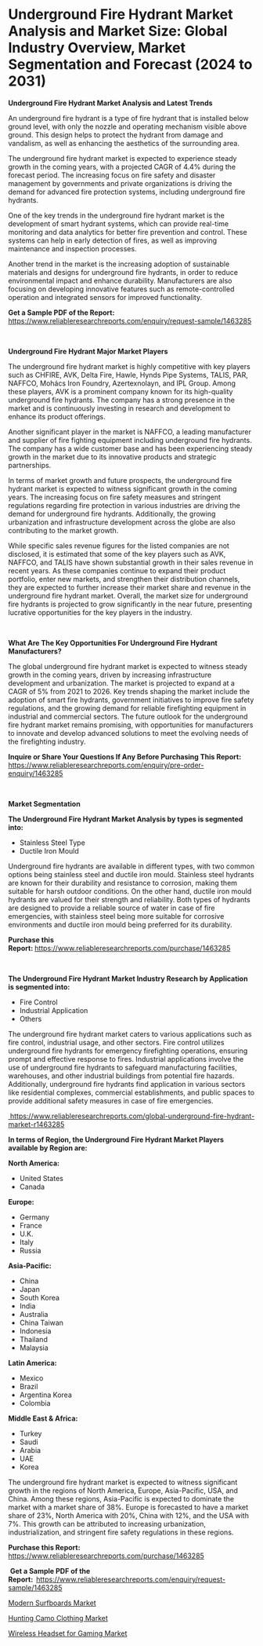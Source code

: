 <p><h1>Underground Fire Hydrant Market Analysis and Market Size: Global Industry Overview, Market Segmentation and Forecast (2024 to 2031)</h1></p><p><strong>Underground Fire Hydrant Market Analysis and Latest Trends</strong></p>
<p><p>An underground fire hydrant is a type of fire hydrant that is installed below ground level, with only the nozzle and operating mechanism visible above ground. This design helps to protect the hydrant from damage and vandalism, as well as enhancing the aesthetics of the surrounding area.</p><p>The underground fire hydrant market is expected to experience steady growth in the coming years, with a projected CAGR of 4.4% during the forecast period. The increasing focus on fire safety and disaster management by governments and private organizations is driving the demand for advanced fire protection systems, including underground fire hydrants.</p><p>One of the key trends in the underground fire hydrant market is the development of smart hydrant systems, which can provide real-time monitoring and data analytics for better fire prevention and control. These systems can help in early detection of fires, as well as improving maintenance and inspection processes.</p><p>Another trend in the market is the increasing adoption of sustainable materials and designs for underground fire hydrants, in order to reduce environmental impact and enhance durability. Manufacturers are also focusing on developing innovative features such as remote-controlled operation and integrated sensors for improved functionality.</p></p>
<p><strong>Get a Sample PDF of the Report:&nbsp;</strong> <a href="https://www.reliableresearchreports.com/enquiry/request-sample/1463285">https://www.reliableresearchreports.com/enquiry/request-sample/1463285</a></p>
<p>&nbsp;</p>
<p><strong>Underground Fire Hydrant Major Market Players</strong></p>
<p><p>The underground fire hydrant market is highly competitive with key players such as CHFIRE, AVK, Delta Fire, Hawle, Hynds Pipe Systems, TALIS, PAR, NAFFCO, Mohács Iron Foundry, Azertexnolayn, and IPL Group. Among these players, AVK is a prominent company known for its high-quality underground fire hydrants. The company has a strong presence in the market and is continuously investing in research and development to enhance its product offerings.</p><p>Another significant player in the market is NAFFCO, a leading manufacturer and supplier of fire fighting equipment including underground fire hydrants. The company has a wide customer base and has been experiencing steady growth in the market due to its innovative products and strategic partnerships.</p><p>In terms of market growth and future prospects, the underground fire hydrant market is expected to witness significant growth in the coming years. The increasing focus on fire safety measures and stringent regulations regarding fire protection in various industries are driving the demand for underground fire hydrants. Additionally, the growing urbanization and infrastructure development across the globe are also contributing to the market growth.</p><p>While specific sales revenue figures for the listed companies are not disclosed, it is estimated that some of the key players such as AVK, NAFFCO, and TALIS have shown substantial growth in their sales revenue in recent years. As these companies continue to expand their product portfolio, enter new markets, and strengthen their distribution channels, they are expected to further increase their market share and revenue in the underground fire hydrant market. Overall, the market size for underground fire hydrants is projected to grow significantly in the near future, presenting lucrative opportunities for the key players in the industry.</p></p>
<p>&nbsp;</p>
<p><strong>What Are The Key Opportunities For Underground Fire Hydrant Manufacturers?</strong></p>
<p><p>The global underground fire hydrant market is expected to witness steady growth in the coming years, driven by increasing infrastructure development and urbanization. The market is projected to expand at a CAGR of 5% from 2021 to 2026. Key trends shaping the market include the adoption of smart fire hydrants, government initiatives to improve fire safety regulations, and the growing demand for reliable firefighting equipment in industrial and commercial sectors. The future outlook for the underground fire hydrant market remains promising, with opportunities for manufacturers to innovate and develop advanced solutions to meet the evolving needs of the firefighting industry.</p></p>
<p><strong>Inquire or Share Your Questions If Any Before Purchasing This Report:</strong> <a href="https://www.reliableresearchreports.com/enquiry/pre-order-enquiry/1463285">https://www.reliableresearchreports.com/enquiry/pre-order-enquiry/1463285</a></p>
<p>&nbsp;</p>
<p><strong>Market Segmentation</strong></p>
<p><strong>The Underground Fire Hydrant Market Analysis by types is segmented into:</strong></p>
<p><ul><li>Stainless Steel Type</li><li>Ductile Iron Mould</li></ul></p>
<p><p>Underground fire hydrants are available in different types, with two common options being stainless steel and ductile iron mould. Stainless steel hydrants are known for their durability and resistance to corrosion, making them suitable for harsh outdoor conditions. On the other hand, ductile iron mould hydrants are valued for their strength and reliability. Both types of hydrants are designed to provide a reliable source of water in case of fire emergencies, with stainless steel being more suitable for corrosive environments and ductile iron mould being preferred for its durability.</p></p>
<p><strong>Purchase this Report:&nbsp;</strong><a href="https://www.reliableresearchreports.com/purchase/1463285">https://www.reliableresearchreports.com/purchase/1463285</a></p>
<p>&nbsp;</p>
<p><strong>The Underground Fire Hydrant Market Industry Research by Application is segmented into:</strong></p>
<p><ul><li>Fire Control</li><li>Industrial Application</li><li>Others</li></ul></p>
<p><p>The underground fire hydrant market caters to various applications such as fire control, industrial usage, and other sectors. Fire control utilizes underground fire hydrants for emergency firefighting operations, ensuring prompt and effective response to fires. Industrial applications involve the use of underground fire hydrants to safeguard manufacturing facilities, warehouses, and other industrial buildings from potential fire hazards. Additionally, underground fire hydrants find application in various sectors like residential complexes, commercial establishments, and public spaces to provide additional safety measures in case of fire emergencies.</p></p>
<p><a href="https://www.reliableresearchreports.com/global-underground-fire-hydrant-market-r1463285">&nbsp;https://www.reliableresearchreports.com/global-underground-fire-hydrant-market-r1463285</a></p>
<p><strong>In terms of Region, the Underground Fire Hydrant Market Players available by Region are:</strong></p>
<p>
    <p> <strong> North America: </strong>
        <ul>
            <li>United States</li>
            <li>Canada</li>
        </ul>
        </p> 
    <p> <strong> Europe: </strong>
        <ul>
            <li>Germany</li>
            <li>France</li>
            <li>U.K.</li>
            <li>Italy</li>
            <li>Russia</li>
        </ul>
        </p> 
    <p> <strong> Asia-Pacific: </strong>
        <ul>
            <li>China</li>
            <li>Japan</li>
            <li>South Korea</li>
            <li>India</li>
            <li>Australia</li>
            <li>China Taiwan</li>
            <li>Indonesia</li>
            <li>Thailand</li>
            <li>Malaysia</li>
        </ul>
        </p> 
    <p> <strong> Latin America: </strong>
        <ul>
            <li>Mexico</li>
            <li>Brazil</li>
            <li>Argentina Korea</li>
            <li>Colombia</li>
        </ul>
        </p> 
    <p> <strong> Middle East & Africa: </strong>
        <ul>
            <li>Turkey</li>
            <li>Saudi</li>
            <li>Arabia</li>
            <li>UAE</li>
            <li>Korea</li>
        </ul>
    </p>
    </p>
<p><p>The underground fire hydrant market is expected to witness significant growth in the regions of North America, Europe, Asia-Pacific, USA, and China. Among these regions, Asia-Pacific is expected to dominate the market with a market share of 38%. Europe is forecasted to have a market share of 23%, North America with 20%, China with 12%, and the USA with 7%. This growth can be attributed to increasing urbanization, industrialization, and stringent fire safety regulations in these regions.</p></p>
<p><strong>Purchase this Report: </strong><a href="https://www.reliableresearchreports.com/purchase/1463285">https://www.reliableresearchreports.com/purchase/1463285</a></p>
<p>&nbsp;<strong>Get a Sample PDF of the Report:&nbsp;&nbsp;</strong><a href="https://www.reliableresearchreports.com/enquiry/request-sample/1463285">https://www.reliableresearchreports.com/enquiry/request-sample/1463285</a></p>
<p><strong></strong></p>
<p><p><a href="https://www.linkedin.com/pulse/modern-surfboards-market-size-cagr-trends-2024-2030-w82hf?trackingId=qKI2dor3wcLVOCITtBRHYg%3D%3D">Modern Surfboards Market</a></p><p><a href="https://www.linkedin.com/pulse/hunting-camo-clothing-market-share-evolution-growth-trends-l0tac?trackingId=%2BR1lHCy4pEw%2FWjha81xaTw%3D%3D">Hunting Camo Clothing Market</a></p><p><a href="https://www.linkedin.com/pulse/wireless-headset-gaming-market-comprehensive-assessment-type-application-1fcsf?trackingId=uK0zXQpw%2Bl7AzFkMCuva3Q%3D%3D">Wireless Headset for Gaming Market</a></p></p>